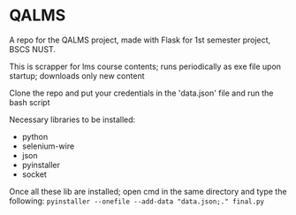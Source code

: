 # QALMS
A repo for the QALMS project, made with Flask for 1st semester project, BSCS NUST.

This is scrapper for lms course contents; runs periodically as exe file upon startup; downloads only new content

Clone the repo and put your credentials in the 'data.json' file and run the bash script

Necessary libraries to be installed:
- python 
- selenium-wire
- json
- pyinstaller
- socket

Once all these lib are installed; open cmd in the same directory and type the following:
```pyinstaller --onefile --add-data "data.json;." final.py```

